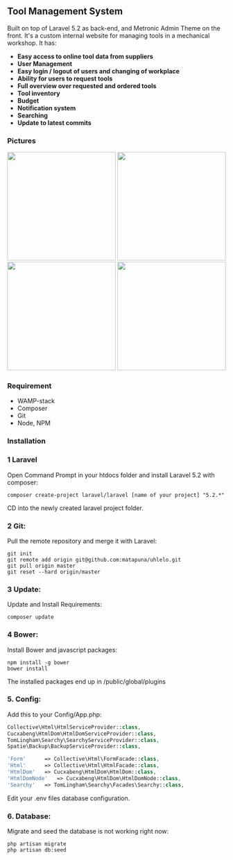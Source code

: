## Tool Management System

Built on top of Laravel 5.2 as back-end, and Metronic Admin Theme on the front. It's a custom internal website for managing tools in a mechanical workshop. It has:

* **Easy access to online tool data from suppliers**
* **User Management**
* **Easy login / logout of users and changing of workplace**
* **Ability for users to request tools**
* **Full overview over requested and ordered tools**
* **Tool inventory**
* **Budget**
* **Notification system**
* **Searching**
* **Update to latest commits**

### Pictures

<img src="https://raw.githubusercontent.com/matapuna/uhlelo/master/public/img/sc1.jpg" width="250px">

<img src="https://raw.githubusercontent.com/matapuna/uhlelo/master/public/img/sc2.jpg" width="250px">

<img src="https://raw.githubusercontent.com/matapuna/uhlelo/master/public/img/sc3.jpg" width="250px">

<img src="https://raw.githubusercontent.com/matapuna/uhlelo/master/public/img/sc4.jpg" width="250px">

### Requirement

* WAMP-stack
* Composer
* Git
* Node, NPM

### Installation

### 1 Laravel
Open Command Prompt in your htdocs folder and install Laravel 5.2 with composer:

```shell
composer create-project laravel/laravel [name of your project] "5.2.*"
```

CD into the newly created laravel project folder.

### 2 Git:
Pull the remote repository and merge it with Laravel:

```shell
git init
git remote add origin git@github.com:matapuna/uhlelo.git
git pull origin master
git reset --hard origin/master
```

### 3 Update:
Update and Install Requirements:

```shell
composer update
```

### 4 Bower:
Install Bower and javascript packages:

```shell
npm install -g bower
bower install
```
The installed packages end up in /public/global/plugins

### 5. Config:
Add this to your Config/App.php:

```php
Collective\Html\HtmlServiceProvider::class,
Cucxabeng\HtmlDom\HtmlDomServiceProvider::class,
TomLingham\Searchy\SearchyServiceProvider::class,
Spatie\Backup\BackupServiceProvider::class,

'Form'      => Collective\Html\FormFacade::class,
'Html'      => Collective\Html\HtmlFacade::class,
'HtmlDom'   => Cucxabeng\HtmlDom\HtmlDom::class,
'HtmlDomNode'   => Cucxabeng\HtmlDom\HtmlDomNode::class,
'Searchy'   => TomLingham\Searchy\Facades\Searchy::class,
```

Edit your .env files database configuration.

### 6. Database:
Migrate and seed the database is not working right now:

```shell
php artisan migrate
php artisan db:seed
```
